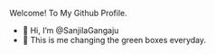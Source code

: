 Welcome! To My Github Profile.
- 👋 Hi, I’m @SanjilaGangaju
- 🌱 This is me changing the green boxes everyday.


<!---
SanjilaGangaju/SanjilaGangaju is a ✨ special ✨ repository because its `README.md` (this file) appears on your GitHub profile.
You can click the Preview link to take a look at your changes.
--->
